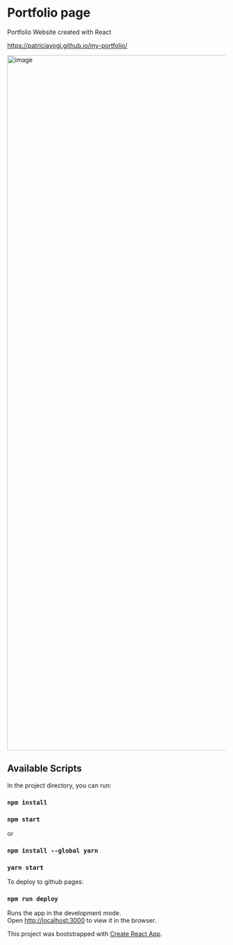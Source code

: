 # Portfolio page

Portfolio Website created with React

https://patriciayogi.github.io/my-portfolio/

<img width="1602" alt="image" src="https://github.com/patriciayogi/my-portfolio/assets/18370368/a9f13416-a9ed-4b34-ac2c-a304ec29504c">

## Available Scripts

In the project directory, you can run:

### `npm install`

### `npm start`

or

### `npm install --global yarn`

### `yarn start`

To deploy to github pages:

### `npm run deploy`

Runs the app in the development mode.\
Open [http://localhost:3000](http://localhost:3000) to view it in the browser.

This project was bootstrapped with [Create React App](https://github.com/facebook/create-react-app).
